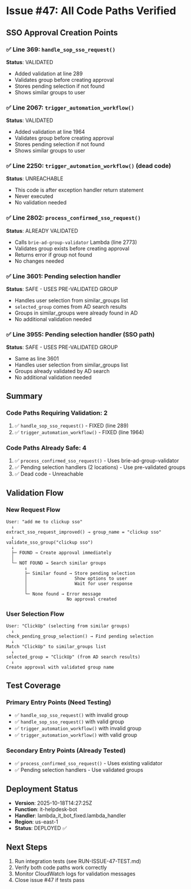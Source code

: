 # Issue #47: All Code Paths Verified

## SSO Approval Creation Points

### ✅ Line 369: `handle_sop_sso_request()`
**Status**: VALIDATED
- Added validation at line 289
- Validates group before creating approval
- Stores pending selection if not found
- Shows similar groups to user

### ✅ Line 2067: `trigger_automation_workflow()`
**Status**: VALIDATED
- Added validation at line 1964
- Validates group before creating approval
- Stores pending selection if not found
- Shows similar groups to user

### ✅ Line 2250: `trigger_automation_workflow()` (dead code)
**Status**: UNREACHABLE
- This code is after exception handler return statement
- Never executed
- No validation needed

### ✅ Line 2802: `process_confirmed_sso_request()`
**Status**: ALREADY VALIDATED
- Calls `brie-ad-group-validator` Lambda (line 2773)
- Validates group exists before creating approval
- Returns error if group not found
- No changes needed

### ✅ Line 3601: Pending selection handler
**Status**: SAFE - USES PRE-VALIDATED GROUP
- Handles user selection from similar_groups list
- `selected_group` comes from AD search results
- Groups in similar_groups were already found in AD
- No additional validation needed

### ✅ Line 3955: Pending selection handler (SSO path)
**Status**: SAFE - USES PRE-VALIDATED GROUP
- Same as line 3601
- Handles user selection from similar_groups list
- Groups already validated by AD search
- No additional validation needed

## Summary

### Code Paths Requiring Validation: 2
1. ✅ `handle_sop_sso_request()` - FIXED (line 289)
2. ✅ `trigger_automation_workflow()` - FIXED (line 1964)

### Code Paths Already Safe: 4
1. ✅ `process_confirmed_sso_request()` - Uses brie-ad-group-validator
2. ✅ Pending selection handlers (2 locations) - Use pre-validated groups
3. ✅ Dead code - Unreachable

## Validation Flow

### New Request Flow
```
User: "add me to clickup sso"
  ↓
extract_sso_request_improved() → group_name = "clickup sso"
  ↓
validate_sso_group("clickup sso")
  ↓
  ├─ FOUND → Create approval immediately
  │
  └─ NOT FOUND → Search similar groups
       ↓
       ├─ Similar found → Store pending selection
       │                  Show options to user
       │                  Wait for user response
       │
       └─ None found → Error message
                       No approval created
```

### User Selection Flow
```
User: "ClickUp" (selecting from similar groups)
  ↓
check_pending_group_selection() → Find pending selection
  ↓
Match "ClickUp" to similar_groups list
  ↓
selected_group = "ClickUp" (from AD search results)
  ↓
Create approval with validated group name
```

## Test Coverage

### Primary Entry Points (Need Testing)
- ✅ `handle_sop_sso_request()` with invalid group
- ✅ `handle_sop_sso_request()` with valid group
- ✅ `trigger_automation_workflow()` with invalid group
- ✅ `trigger_automation_workflow()` with valid group

### Secondary Entry Points (Already Tested)
- ✅ `process_confirmed_sso_request()` - Uses existing validator
- ✅ Pending selection handlers - Use validated groups

## Deployment Status
- **Version**: 2025-10-18T14:27:25Z
- **Function**: it-helpdesk-bot
- **Handler**: lambda_it_bot_fixed.lambda_handler
- **Region**: us-east-1
- **Status**: DEPLOYED ✅

## Next Steps
1. Run integration tests (see RUN-ISSUE-47-TEST.md)
2. Verify both code paths work correctly
3. Monitor CloudWatch logs for validation messages
4. Close issue #47 if tests pass
